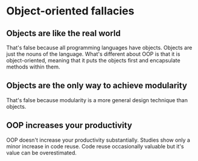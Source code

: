 # Object-oriented fallacies

## Objects are like the real world

That's false because all programming languages have objects. Objects are just
the nouns of the language. What's different about OOP is that it is
object-oriented, meaning that it puts the objects first and encapsulate methods
within them.

## Objects are the only way to achieve modularity

That's false because modularity is a more general design technique than objects.

## OOP increases your productivity

OOP doesn't increase your productivity substantially. Studies show only a minor
increase in code reuse. Code reuse occasionally valuable but it's value can be
overestimated.
